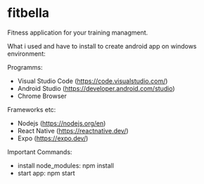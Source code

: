 # fitbella

Fitness application for your training managment.

What i used and have to install to create android app on windows environment:

Programms:

- Visual Studio Code (https://code.visualstudio.com/)
- Android Studio (https://developer.android.com/studio)
- Chrome Browser

Frameworks etc:

- Nodejs (https://nodejs.org/en)
- React Native (https://reactnative.dev/)
- Expo (https://expo.dev/)

Important Commands:

- install node_modules: npm install
- start app: npm start
